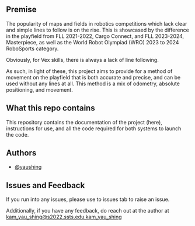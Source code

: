 ## Premise
The popularity of maps and fields in robotics competitions which lack clear and simple lines to follow is on the rise. This is showcased by the difference in the playfield from FLL 2021-2022, Cargo Connect, and FLL 2023-2024, Masterpiece, as well as the World Robot Olympiad (WRO) 2023 to 2024 RoboSports category.

Obviously, for Vex skills, there is always a lack of line following.

As such, in light of these, this project aims to provide for a method of movement on the playfield that is both accurate and precise, and can be used without any lines at all. This method is a mix of odometry, absolute positioning, and movement.

## What this repo contains
This repository contains the documentation of the project (here), instructions for use, and all the code required for both systems to launch the code.
## Authors

- [@yaushing](https://www.github.com/yaushing)


## Issues and Feedback

If you run into any issues, please use to issues tab to raise an issue.

Additionally, if you have any feedback, do reach out at the author at [kam_yau_shing@s2022.ssts.edu.kam_yau_shing](mailto:kam_yau_shing@s2022.ssts.edu.kam_yau_shing)
